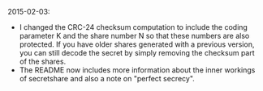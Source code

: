 2015-02-03:

* I changed the CRC-24 checksum computation to include the coding parameter
  K and the share number N so that these numbers are also protected.
  If you have older shares generated with a previous version, you can still
  decode the secret by simply removing the checksum part of the shares.
* The README now includes more information about the inner workings of
  secretshare and also a note on "perfect secrecy".
